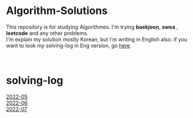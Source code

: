 # Algorithm-Solutions
This repository is for studying Algorithmes. I'm trying **baekjoon**, **swea** , **leetcode** and any other problems. <br>
I'm explain my solution mostly Korean, but I'm writing in English also. if you want to look my solving-log in Eng version, go [here](./leetcode). <br>

<br>

# solving-log
[2022-05](./solving-log-2205.md)<br>
[2022-06](./solving-log-2206.md)<br>
[2022-07](./solving-log-2207.md)<br>

